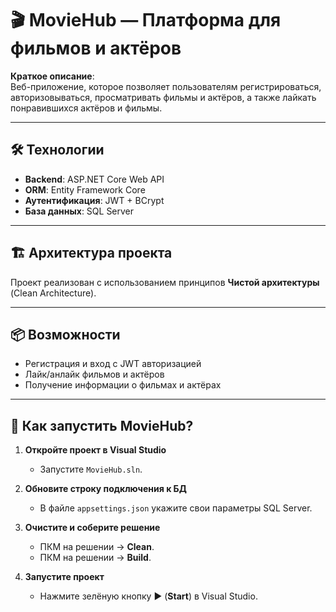 # 🎬 MovieHub — Платформа для фильмов и актёров

**Краткое описание**:  
Веб-приложение, которое позволяет пользователям регистрироваться, авторизовываться, просматривать фильмы и актёров, а также лайкать понравившихся актёров и фильмы.

---

## 🛠 Технологии  
- **Backend**: ASP.NET Core Web API  
- **ORM**: Entity Framework Core  
- **Аутентификация**: JWT + BCrypt  
- **База данных**: SQL Server  

---

## 🏗 Архитектура проекта  
Проект реализован с использованием принципов **Чистой архитектуры** (Clean Architecture).  

---

## 📦 Возможности
- Регистрация и вход с JWT авторизацией  
- Лайк/анлайк фильмов и актёров  
- Получение информации о фильмах и актёрах  

---

## 🚀 Как запустить MovieHub?

1. **Откройте проект в Visual Studio**  
   - Запустите `MovieHub.sln`.  

2. **Обновите строку подключения к БД**  
   - В файле `appsettings.json` укажите свои параметры SQL Server.  

3. **Очистите и соберите решение**  
   - ПКМ на решении → **Clean**.  
   - ПКМ на решении → **Build**.  

4. **Запустите проект**  
   - Нажмите зелёную кнопку ▶ (**Start**) в Visual Studio. 
